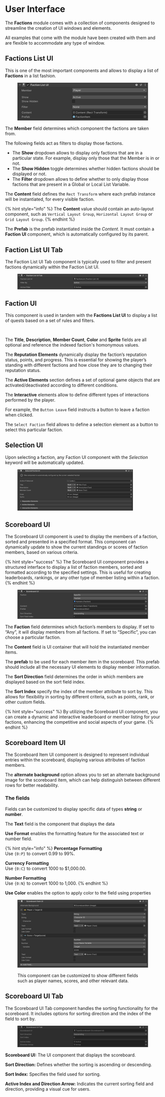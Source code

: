 # User Interface

The **Factions** module comes with a collection of components designed to streamline the creation of UI windows and elements.

All examples that come with the module have been created with them and are flexible to accommodate any type of window.



## Factions List UI

This is one of the most important components and allows to display a list of **Factions** in a list fashion.

<figure><img src="../../.gitbook/assets/image (8).png" alt=""><figcaption></figcaption></figure>

The **Member** field determines which component the factions are taken from.

The following fields act as filters to display those factions.

* The **Show** dropdown allows to display only factions that are in a particular state. For example, display only those that the Member is in or not.
* The **Show Hidden** toggle determines whether hidden factions should be displayed or not.
* The **Filter** dropdown allows to define whether to only display those factions that are present in a Global or Local List Variable.&#x20;

The **Content** field defines the `Rect Transform` where each prefab instance will be instantiated, for every visible faction.

{% hint style="info" %}
The **Content** value should contain an auto-layout component, such as `Vertical Layout Group`, `Horizontal Layout Group` or `Grid Layout Group`.
{% endhint %}

The **Prefab** is the prefab instantiated inside the _Content_. It must contain a **Faction UI** component, which is automatically configured by its parent.



## Faction List UI Tab

The Faction List UI Tab component is typically used to filter and present factions dynamically within the Faction List UI.

<figure><img src="../../.gitbook/assets/image (85).png" alt=""><figcaption></figcaption></figure>



## Faction UI

This component is used in tandem with the **Factions List UI** to display a list of quests based on a set of rules and filters.

<figure><img src="../../.gitbook/assets/Screenshot 2024-06-16 at 9.58.12 PM.png" alt=""><figcaption></figcaption></figure>

The **Title**, **Description**, **Member Count**, **Color** and **Sprite** fields are all optional and reference the indexed faction's homonymous values.

The **Reputation Elements**  dynamically display the faction’s reputation status, points, and progress. This is essential for showing the player’s standing with different factions and how close they are to changing their reputation status.

The **Active Elements** section defines a set of optional game objects that are activated/deactivated according to different conditions.

The **Interactive** elements allow to define different types of interactions performed by the player.

For example, the `Button Leave` field instructs a button to leave a faction when clicked.

The `Select Faction` field allows to define a selection element as a button to select this particular faction.



## Selection UI

Upon selecting a faction, any Faction UI component with the _Selection_ keyword will be automatically updated.

<div align="left">

<figure><img src="../../.gitbook/assets/image (82).png" alt="" width="375"><figcaption></figcaption></figure>

</div>

## Scoreboard UI

The Scoreboard UI component is used to display the members of a faction, sorted and presented in a specified format. This component can dynamically update to show the current standings or scores of faction members, based on various criteria.

{% hint style="success" %}
The Scoreboard UI component provides a structured interface to display a list of faction members, sorted and formatted according to the specified settings. This is useful for creating leaderboards, rankings, or any other type of member listing within a faction.
{% endhint %}

<figure><img src="../../.gitbook/assets/image (83).png" alt=""><figcaption></figcaption></figure>

The **Faction** field determines which faction’s members to display. If set to “Any”, it will display members from all factions. If set to “Specific”, you can choose a particular faction.

The **Content** field is UI container that will hold the instantiated member items.

The **prefab** to be used for each member item in the scoreboard. This prefab should include all the necessary UI elements to display member information.

The **Sort Direction** field determines the order in which members are displayed based on the sort field index.

The **Sort Index** specify the index of the member attribute to sort by. This allows for flexibility in sorting by different criteria, such as points, rank, or other custom fields.

{% hint style="success" %}
By utilizing the Scoreboard UI component, you can create a dynamic and interactive leaderboard or member listing for your factions, enhancing the competitive and social aspects of your game.
{% endhint %}



## Scoreboard Item UI

The Scoreboard Item UI component is designed to represent individual entries within the scoreboard, displaying various attributes of faction members.&#x20;

The **alternate background** option allows you to set an alternate background image for the scoreboard item, which can help distinguish between different rows for better readability.



### The fields

Fields can be customized to display specific data of types **string** or **number**.

The **Text** field is the component that displays the data

**Use Format** enables the formatting feature for the associated text or number field.

{% hint style="info" %}
**Percentage Formatting**\
Use `{0:P}` to convert 0.99 to 99%.

**Currency Formatting**\
Use `{0:C}` to convert 1000 to $1,000.00.

**Number Formatting**\
Use `{0:N}` to convert 1000 to 1,000.
{% endhint %}

**Use Color** enables the option to apply color to the field using properties

<figure><img src="../../.gitbook/assets/image (84).png" alt=""><figcaption><p>This component can be customized to show different fields such as player names, scores, and other relevant data.</p></figcaption></figure>



## Scoreboard UI Tab

The Scoreboard UI Tab component handles the sorting functionality for the scoreboard. It includes options for sorting direction and the index of the field to sort by.

<figure><img src="../../.gitbook/assets/image (86).png" alt=""><figcaption></figcaption></figure>

**Scoreboard UI:** The UI component that displays the scoreboard.

**Sort Direction:** Defines whether the sorting is ascending or descending.

**Sort Index:** Specifies the field used for sorting.

**Active Index and Direction Arrow:** Indicates the current sorting field and direction, providing a visual cue for users.
